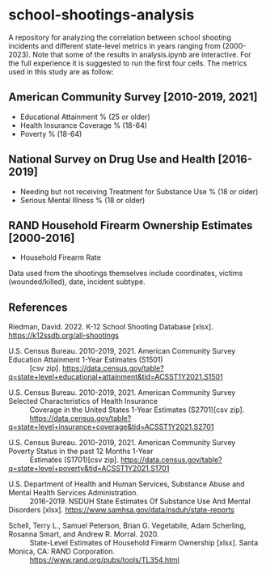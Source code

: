 # school-shootings-analysis

A repository for analyzing the correlation between school shooting incidents and different state-level metrics in years ranging from (2000-2023).
Note that some of the results in analysis.ipynb are interactive. For the full experience it is suggested to run the first four cells. The metrics used in this study are as follow:

## American Community Survey [2010-2019, 2021]
* Educational Attainment % (25 or older)
* Health Insurance Coverage % (18-64)
* Poverty % (18-64)

## National Survey on Drug Use and Health [2016-2019]
* Needing but not receiving Treatment for Substance Use % (18 or older)
* Serious Mental Illness % (18 or older)

## RAND Household Firearm Ownership Estimates [2000-2016]
* Household Firearm Rate

Data used from the shootings themselves include coordinates, victims (wounded/killed), date, incident subtype.

## References

Riedman, David. 2022. K-12 School Shooting Database [xlsx]. https://k12ssdb.org/all-shootings

U.S. Census Bureau. 2010-2019, 2021. American Community Survey Education Attainment 1-Year Estimates (S1501)   
&emsp;&emsp;&emsp;[csv zip]. https://data.census.gov/table?q=state+level+educational+attainment&tid=ACSST1Y2021.S1501

U.S. Census Bureau. 2010-2019, 2021. American Community Survey Selected Characteristics of Health Insurance     
&emsp;&emsp;&emsp;Coverage in the United States 1-Year Estimates (S2701)[csv zip].                                  
&emsp;&emsp;&emsp;https://data.census.gov/table?q=state+level+insurance+coverage&tid=ACSST1Y2021.S2701

U.S. Census Bureau. 2010-2019, 2021. American Community Survey Poverty Status in the past 12 Months 1-Year     
&emsp;&emsp;&emsp;Estimates (S1701)[csv zip]. https://data.census.gov/table?q=state+level+poverty&tid=ACSST1Y2021.S1701

U.S. Department of Health and Human Services, Substance Abuse and Mental Health Services Administration.          
&emsp;&emsp;&emsp;2016-2019. NSDUH State Estimates Of Substance Use And Mental Disorders [xlsx]. https://www.samhsa.gov/data/nsduh/state-reports

Schell, Terry L., Samuel Peterson, Brian G. Vegetabile, Adam Scherling, Rosanna Smart, and Andrew R. Morral. 2020.            
&emsp;&emsp;&emsp;State-Level Estimates of Household Firearm Ownership [xlsx]. Santa Monica, CA: RAND Corporation.                   
&emsp;&emsp;&emsp;https://www.rand.org/pubs/tools/TL354.html
